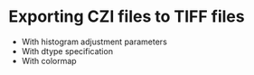 # Exporting CZI files to TIFF files

- With histogram adjustment parameters
- With dtype specification
- With colormap
